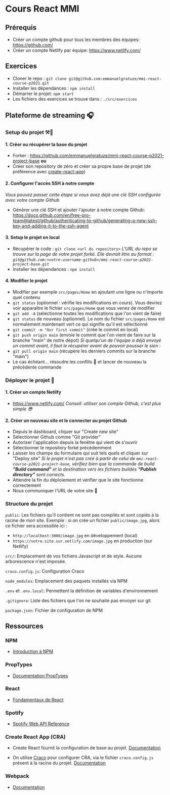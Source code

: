 # Cours React MMI

## Prérequis
- Créer un compte github pour tous les membres des équipes: https://github.com/
- Créer un compte Netlify par équipe: https://www.netlify.com/

## Exercices
- Cloner le repo : `git clone git@github.com:emmanuelgratuze/mmi-react-course-p2021.git`
- Installer les dépendances : `npm install`
- Démarrer le projet: `npm start`
- Les fichiers des exercices se trouve dans : `./src/exercices`

## Plateforme de streaming  🎧

### Setup du projet ⚒︝
#### 1. Créer ou récupérer la base du projet
- Forker : https://github.com/emmanuelgratuze/mmi-react-course-p2021-project-base
**ou**
- Créer son repository de zéro et créer sa propre base de projet (de préférence avec [create-react-app](https://create-react-app.dev/))

#### 2. Configurer l'accès SSH à notre compte
*Vous pouvez passer cette étape si vous avez déjà une clé SSH configurée avec votre compte Github*

- Générer une clé SSH et ajouter l'ajouter à notre compte Github: https://docs.github.com/en/free-pro-team@latest/github/authenticating-to-github/generating-a-new-ssh-key-and-adding-it-to-the-ssh-agent

#### 3. Setup le projet en local
- Récupérer le code : `git clone <url du repository>`
*L'URL du repo se trouve sur la page de votre projet forké. Elle devrait être au format :
`git@github.com:<votre-username-github>/mmi-react-course-p2021-project-base.git`*
- Installer les dépendances : `npm install`

#### 4. Modifier le projet
- Modifier par exemple `src/pages/Home` en ajoutant une ligne ou n'importe quel contenu
- `git status` (optionnel : vérifie les modifications en cours). Vous devriez voir apparaître le fichier `src/pages/Home` que vous venez de modifier
- `git add -A` (sélectionne toutes les modifications que l'on vient de faire) 
- `git status` de nouveau (optionnel). Le nom du fichier `src/pages/Home` est normalement maintenant vert ce qui signifie qu'il est sélectionné 
- `git commit -m "Our first commit"` (crée le commit en local)
- `git push origin main` (envoie le commit que l'on vient de faire sur la branche "main" de notre dépot)
*Si quelqu'un de l'équipe a déjà envoyé un commit avant, il faut le récupérer avant de pouvoir pousser le sien :*
- `git pull origin main` (récupère les derniers commits sur la branche "main")
- Le cas échéant... résoudre les conflits 🤪 et lancer de nouveau la précédente commande

### Déployer le projet 🚀
#### 1. Créer un compte Netlify 
- https://www.netlify.com/
*Conseil: utiliser son compte Github, c'est plus simple 😎*
#### 2. Créer un nouveau site et le connecter au projet Github
  - Depuis le dashboard, cliquer sur "Create new site"
  - Sélectionner Github comme "Git provider"
  - Autoriser l'application depuis la fenêtre qui vient de s'ouvrir
  - Sélectionner le repository forké précédemment
  - Laisser les champs du formulaire qui suit tels quels et cliquer sur "Deploy site"
*Si le projet n'est pas créé à partir de celui de `mmi-react-course-p2021-project-base`, vérifiez bien que la commande de build **"Build command"** et la destination vers les fichiers buildés **"Publish directory"** sont corrects.*
  - Attendre la fin du déploiement et vérifier que le site fonctionne correctement
  - Nous communiquer l'URL de votre site 🙂

### Structure du projet
`public`: Les fichiers qu'il contient ne sont pas compilés et sont copiés à la racine de mon site.
Exemple : si on crée un fichier `public/image.jpg`, alors ce fichier sera accessible ici :
- `http://localhost:3000/image.jpg` en développement (local)
- `https://votre.site.sur.netlify.com/image.jpg` en production (sur Netlify)

`src/`: Emplacement de vos fichiers Javascript et de style. Aucune arborescence n'est imposée.

`craco.config.js`: Configuration Craco

`node_modules`: Emplacement des paquets installés via NPM

`.env` et `.env.local`: Permettent la définition de variables d'environnement

`.gitignore`: Liste des fichiers que l'on ne souhaite pas envoyer sur git

`package.json`: Fichier de configuration de NPM

## Ressources

### NPM
- [Introduction à NPM](https://maxlab.fr/javascript/comprendre-et-maitriser-npm-introduction/)

### PropTypes
- [Documentation PropTypes](https://fr.reactjs.org/docs/typechecking-with-proptypes.html)

### React
- [Fondamentaux de React](https://fr.reactjs.org/docs/getting-started.html)

### Spotify
- [Spotify Web API Reference](https://developer.spotify.com/documentation/web-api/reference/)

### Create React App (CRA)
- Create React fournit la configuration de base au projet. [Documentation](https://create-react-app.dev/docs/documentation-intro)

- On utilise [Craco](https://github.com/gsoft-inc/craco) pour configurer CRA, via le fichier `craco.config.js` présent à la racine du projet. [Documentation](https://github.com/gsoft-inc/craco/blob/master/packages/craco/README.md#configuration)

### Webpack
- [Documentation](https://webpack.js.org/)